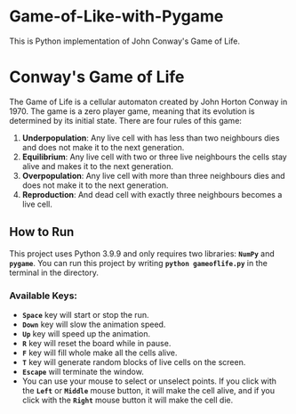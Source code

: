 # Game-of-Like-with-Pygame
This is Python implementation of John Conway's Game of Life.
# Conway's Game of Life
The Game of Life is a cellular automaton created by John Horton Conway in 1970. The game is a zero player game, meaning that its evolution is determined by its initial state. There are four rules of this game:
1. **Underpopulation**: Any live cell with has less than two neighbours dies and does not make it to the next generation.
2. **Equilibrium**: Any live cell with two or three live neighbours the cells stay alive and makes it to the next generation.
3. **Overpopulation**: Any live cell with more than three neighbours dies and does not make it to the next generation.
4. **Reproduction**: And dead cell with exactly three neighbours becomes a live cell.

## How to Run
This project uses Python 3.9.9 and only requires two libraries: **`NumPy`** and **`pygame`**. You can run this project by writing **`python gameoflife.py`** in the terminal in the directory.

### Available Keys:
- **`Space`** key will start or stop the run.
- **`Down`** key will slow the animation speed.
- **`Up`** key will speed up the animation.
- **`R`** key will reset the board while in pause.
- **`F`** key will fill whole make all the cells alive.
- **`T`** key will generate random blocks of live cells on the screen.
- **`Escape`** will terminate the window.
- You can use your mouse to select or unselect points. If you click with the **`Left`** or **`Middle`** mouse button, it will make the cell alive, and if you click with the **`Right`** mouse button it will make the cell die.

